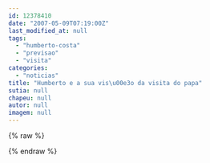 ```yaml
---
id: 12378410
date: "2007-05-09T07:19:00Z"
last_modified_at: null
tags:
  - "humberto-costa"
  - "previsao"
  - "visita"
categories:
  - "noticias"
title: "Humberto e a sua vis\u00e3o da visita do papa"
sutia: null
chapeu: null
autor: null
imagem: null
---
```

{% raw %}
<p> </p>
{% endraw %}